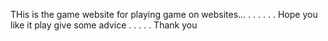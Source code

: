 THis is the game website for playing game on websites...
.
.
.
.
.
.
Hope you like it play give some advice .
.
.
.
.
Thank you 
